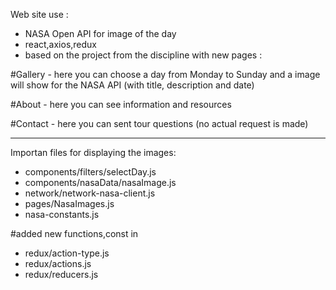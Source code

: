Web site use :
- NASA Open API for image of the day
- react,axios,redux
- based on the project from the discipline with new pages :  

#Gallery - here you can choose a day from  Monday to Sunday and a image will show for the NASA API (with title, description and date)

#About - here you can see information and resources 

#Contact - here you can sent tour questions (no actual request is made) 

------------------------------------
Importan files for displaying the images:
- components/filters/selectDay.js
- components/nasaData/nasaImage.js
- network/network-nasa-client.js
- pages/NasaImages.js
- nasa-constants.js

#added new functions,const in 
- redux/action-type.js
- redux/actions.js
- redux/reducers.js

